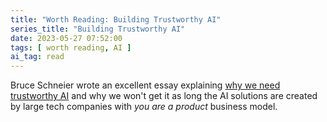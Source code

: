 ```yaml
---
title: "Worth Reading: Building Trustworthy AI"
series_title: "Building Trustworthy AI"
date: 2023-05-27 07:52:00
tags: [ worth reading, AI ]
ai_tag: read
---
```

Bruce Schneier wrote an excellent essay explaining [why we need trustworthy AI](https://www.schneier.com/blog/archives/2023/05/building-trustworthy-ai.html) and why we won't get it as long the AI solutions are created by large tech companies with _you are a product_ business model.
